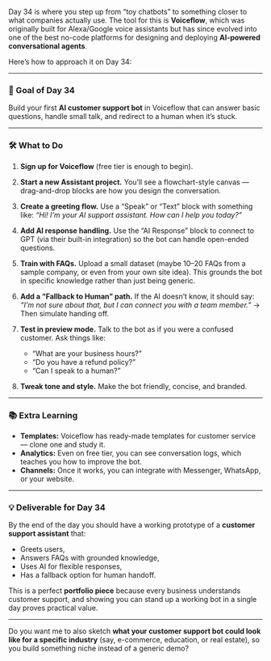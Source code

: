 Day 34 is where you step up from “toy chatbots” to something closer to what companies actually use. The tool for this is **Voiceflow**, which was originally built for Alexa/Google voice assistants but has since evolved into one of the best no-code platforms for designing and deploying **AI-powered conversational agents**.

Here’s how to approach it on Day 34:

---

### 🎯 Goal of Day 34

Build your first **AI customer support bot** in Voiceflow that can answer basic questions, handle small talk, and redirect to a human when it’s stuck.

---

### 🛠 What to Do

1. **Sign up for Voiceflow** (free tier is enough to begin).
2. **Start a new Assistant project.** You’ll see a flowchart-style canvas — drag-and-drop blocks are how you design the conversation.
3. **Create a greeting flow.** Use a “Speak” or “Text” block with something like:
   *“Hi! I’m your AI support assistant. How can I help you today?”*
4. **Add AI response handling.** Use the “AI Response” block to connect to GPT (via their built-in integration) so the bot can handle open-ended questions.
5. **Train with FAQs.** Upload a small dataset (maybe 10–20 FAQs from a sample company, or even from your own site idea). This grounds the bot in specific knowledge rather than just being generic.
6. **Add a “Fallback to Human” path.** If the AI doesn’t know, it should say:
   *“I’m not sure about that, but I can connect you with a team member.”*
   → Then simulate handing off.
7. **Test in preview mode.** Talk to the bot as if you were a confused customer. Ask things like:

   * “What are your business hours?”
   * “Do you have a refund policy?”
   * “Can I speak to a human?”
8. **Tweak tone and style.** Make the bot friendly, concise, and branded.

---

### 📚 Extra Learning

* **Templates:** Voiceflow has ready-made templates for customer service — clone one and study it.
* **Analytics:** Even on free tier, you can see conversation logs, which teaches you how to improve the bot.
* **Channels:** Once it works, you can integrate with Messenger, WhatsApp, or your website.

---

### 💡 Deliverable for Day 34

By the end of the day you should have a working prototype of a **customer support assistant** that:

* Greets users,
* Answers FAQs with grounded knowledge,
* Uses AI for flexible responses,
* Has a fallback option for human handoff.

This is a perfect **portfolio piece** because every business understands customer support, and showing you can stand up a working bot in a single day proves practical value.

---

Do you want me to also sketch **what your customer support bot could look like for a specific industry** (say, e-commerce, education, or real estate), so you build something niche instead of a generic demo?
